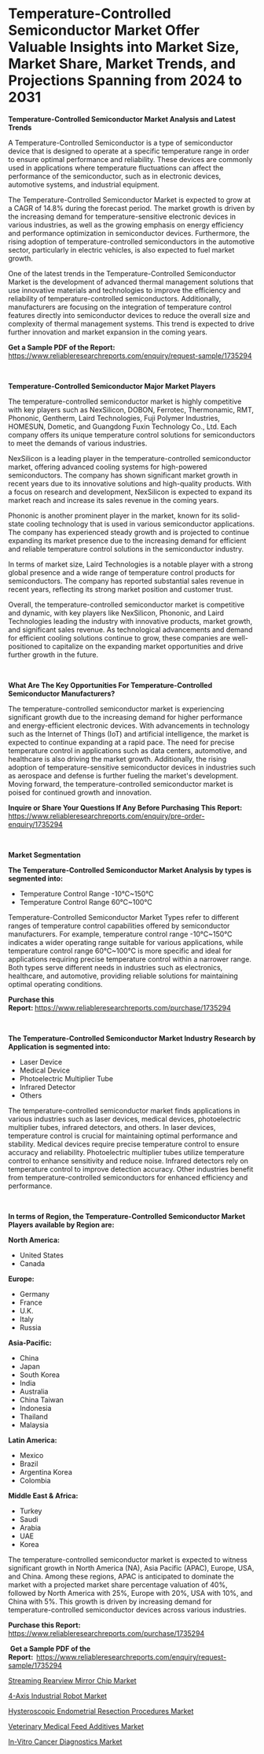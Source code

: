 <p><h1>Temperature-Controlled Semiconductor Market Offer Valuable Insights into Market Size, Market Share, Market Trends, and Projections Spanning from 2024 to 2031</h1></p><p><strong>Temperature-Controlled Semiconductor Market Analysis and Latest Trends</strong></p>
<p><p>A Temperature-Controlled Semiconductor is a type of semiconductor device that is designed to operate at a specific temperature range in order to ensure optimal performance and reliability. These devices are commonly used in applications where temperature fluctuations can affect the performance of the semiconductor, such as in electronic devices, automotive systems, and industrial equipment.</p><p>The Temperature-Controlled Semiconductor Market is expected to grow at a CAGR of 14.8% during the forecast period. The market growth is driven by the increasing demand for temperature-sensitive electronic devices in various industries, as well as the growing emphasis on energy efficiency and performance optimization in semiconductor devices. Furthermore, the rising adoption of temperature-controlled semiconductors in the automotive sector, particularly in electric vehicles, is also expected to fuel market growth.</p><p>One of the latest trends in the Temperature-Controlled Semiconductor Market is the development of advanced thermal management solutions that use innovative materials and technologies to improve the efficiency and reliability of temperature-controlled semiconductors. Additionally, manufacturers are focusing on the integration of temperature control features directly into semiconductor devices to reduce the overall size and complexity of thermal management systems. This trend is expected to drive further innovation and market expansion in the coming years.</p></p>
<p><strong>Get a Sample PDF of the Report:&nbsp;</strong> <a href="https://www.reliableresearchreports.com/enquiry/request-sample/1735294">https://www.reliableresearchreports.com/enquiry/request-sample/1735294</a></p>
<p>&nbsp;</p>
<p><strong>Temperature-Controlled Semiconductor Major Market Players</strong></p>
<p><p>The temperature-controlled semiconductor market is highly competitive with key players such as NexSilicon, DOBON, Ferrotec, Thermonamic, RMT, Phononic, Gentherm, Laird Technologies, Fuji Polymer Industries, HOMESUN, Dometic, and Guangdong Fuxin Technology Co., Ltd. Each company offers its unique temperature control solutions for semiconductors to meet the demands of various industries.</p><p>NexSilicon is a leading player in the temperature-controlled semiconductor market, offering advanced cooling systems for high-powered semiconductors. The company has shown significant market growth in recent years due to its innovative solutions and high-quality products. With a focus on research and development, NexSilicon is expected to expand its market reach and increase its sales revenue in the coming years.</p><p>Phononic is another prominent player in the market, known for its solid-state cooling technology that is used in various semiconductor applications. The company has experienced steady growth and is projected to continue expanding its market presence due to the increasing demand for efficient and reliable temperature control solutions in the semiconductor industry.</p><p>In terms of market size, Laird Technologies is a notable player with a strong global presence and a wide range of temperature control products for semiconductors. The company has reported substantial sales revenue in recent years, reflecting its strong market position and customer trust.</p><p>Overall, the temperature-controlled semiconductor market is competitive and dynamic, with key players like NexSilicon, Phononic, and Laird Technologies leading the industry with innovative products, market growth, and significant sales revenue. As technological advancements and demand for efficient cooling solutions continue to grow, these companies are well-positioned to capitalize on the expanding market opportunities and drive further growth in the future.</p></p>
<p>&nbsp;</p>
<p><strong>What Are The Key Opportunities For Temperature-Controlled Semiconductor Manufacturers?</strong></p>
<p><p>The temperature-controlled semiconductor market is experiencing significant growth due to the increasing demand for higher performance and energy-efficient electronic devices. With advancements in technology such as the Internet of Things (IoT) and artificial intelligence, the market is expected to continue expanding at a rapid pace. The need for precise temperature control in applications such as data centers, automotive, and healthcare is also driving the market growth. Additionally, the rising adoption of temperature-sensitive semiconductor devices in industries such as aerospace and defense is further fueling the market's development. Moving forward, the temperature-controlled semiconductor market is poised for continued growth and innovation.</p></p>
<p><strong>Inquire or Share Your Questions If Any Before Purchasing This Report:</strong> <a href="https://www.reliableresearchreports.com/enquiry/pre-order-enquiry/1735294">https://www.reliableresearchreports.com/enquiry/pre-order-enquiry/1735294</a></p>
<p>&nbsp;</p>
<p><strong>Market Segmentation</strong></p>
<p><strong>The Temperature-Controlled Semiconductor Market Analysis by types is segmented into:</strong></p>
<p><ul><li>Temperature Control Range -10℃~150℃</li><li>Temperature Control Range 60℃~100℃</li></ul></p>
<p><p>Temperature-Controlled Semiconductor Market Types refer to different ranges of temperature control capabilities offered by semiconductor manufacturers. For example, temperature control range -10℃~150℃ indicates a wider operating range suitable for various applications, while temperature control range 60℃~100℃ is more specific and ideal for applications requiring precise temperature control within a narrower range. Both types serve different needs in industries such as electronics, healthcare, and automotive, providing reliable solutions for maintaining optimal operating conditions.</p></p>
<p><strong>Purchase this Report:&nbsp;</strong><a href="https://www.reliableresearchreports.com/purchase/1735294">https://www.reliableresearchreports.com/purchase/1735294</a></p>
<p>&nbsp;</p>
<p><strong>The Temperature-Controlled Semiconductor Market Industry Research by Application is segmented into:</strong></p>
<p><ul><li>Laser Device</li><li>Medical Device</li><li>Photoelectric Multiplier Tube</li><li>Infrared Detector</li><li>Others</li></ul></p>
<p><p>The temperature-controlled semiconductor market finds applications in various industries such as laser devices, medical devices, photoelectric multiplier tubes, infrared detectors, and others. In laser devices, temperature control is crucial for maintaining optimal performance and stability. Medical devices require precise temperature control to ensure accuracy and reliability. Photoelectric multiplier tubes utilize temperature control to enhance sensitivity and reduce noise. Infrared detectors rely on temperature control to improve detection accuracy. Other industries benefit from temperature-controlled semiconductors for enhanced efficiency and performance.</p></p>
<p>&nbsp;</p>
<p><strong>In terms of Region, the Temperature-Controlled Semiconductor Market Players available by Region are:</strong></p>
<p>
    <p> <strong> North America: </strong>
        <ul>
            <li>United States</li>
            <li>Canada</li>
        </ul>
        </p> 
    <p> <strong> Europe: </strong>
        <ul>
            <li>Germany</li>
            <li>France</li>
            <li>U.K.</li>
            <li>Italy</li>
            <li>Russia</li>
        </ul>
        </p> 
    <p> <strong> Asia-Pacific: </strong>
        <ul>
            <li>China</li>
            <li>Japan</li>
            <li>South Korea</li>
            <li>India</li>
            <li>Australia</li>
            <li>China Taiwan</li>
            <li>Indonesia</li>
            <li>Thailand</li>
            <li>Malaysia</li>
        </ul>
        </p> 
    <p> <strong> Latin America: </strong>
        <ul>
            <li>Mexico</li>
            <li>Brazil</li>
            <li>Argentina Korea</li>
            <li>Colombia</li>
        </ul>
        </p> 
    <p> <strong> Middle East & Africa: </strong>
        <ul>
            <li>Turkey</li>
            <li>Saudi</li>
            <li>Arabia</li>
            <li>UAE</li>
            <li>Korea</li>
        </ul>
    </p>
    </p>
<p><p>The temperature-controlled semiconductor market is expected to witness significant growth in North America (NA), Asia Pacific (APAC), Europe, USA, and China. Among these regions, APAC is anticipated to dominate the market with a projected market share percentage valuation of 40%, followed by North America with 25%, Europe with 20%, USA with 10%, and China with 5%. This growth is driven by increasing demand for temperature-controlled semiconductor devices across various industries.</p></p>
<p><strong>Purchase this Report: </strong><a href="https://www.reliableresearchreports.com/purchase/1735294">https://www.reliableresearchreports.com/purchase/1735294</a></p>
<p>&nbsp;<strong>Get a Sample PDF of the Report:&nbsp;&nbsp;</strong><a href="https://www.reliableresearchreports.com/enquiry/request-sample/1735294">https://www.reliableresearchreports.com/enquiry/request-sample/1735294</a></p>
<p><strong></strong></p>
<p><p><a href="https://github.com/zjyglelu/Market-Research-Report-List-1/blob/main/streaming-rearview-mirror-chip-market.md">Streaming Rearview Mirror Chip Market</a></p><p><a href="https://github.com/mbisetmhermsr/Market-Research-Report-List-1/blob/main/4-axis-industrial-robot-market.md">4-Axis Industrial Robot Market</a></p><p><a href="https://medium.com/@elwyncarter2023/hysteroscopic-endometrial-resection-procedures-market-analysis-and-sze-forecasted-for-period-from-7e31b6a2b651">Hysteroscopic Endometrial Resection Procedures Market</a></p><p><a href="https://medium.com/@skylargrant2023/veterinary-medical-feed-additives-market-analysis-its-cagr-market-segmentation-and-global-bdb6246d2b82">Veterinary Medical Feed Additives Market</a></p><p><a href="https://medium.com/@elwyncarter2023/in-vitro-cancer-diagnostics-market-the-key-to-successful-business-strategy-forecast-till-2031-dd87bdf043e5">In-Vitro Cancer Diagnostics Market</a></p></p>